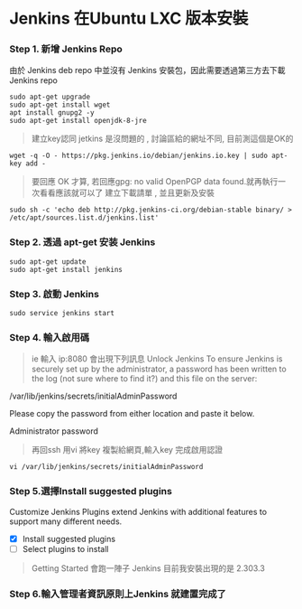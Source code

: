 Jenkins 在Ubuntu LXC 版本安裝
===

### Step 1. 新增 Jenkins Repo

由於 Jenkins deb repo 中並沒有 Jenkins 安裝包，因此需要透過第三方去下載 Jenkins repo
```
sudo apt-get upgrade 
sudo apt-get install wget
apt install gnupg2 -y
sudo apt-get install openjdk-8-jre
```
> 建立key認同 jetkins 是沒問題的 , 討論區給的網址不同, 目前測這個是OK的
```
wget -q -O - https://pkg.jenkins.io/debian/jenkins.io.key | sudo apt-key add -
```
> 要回應  OK 才算, 若回應gpg: no valid OpenPGP data found.就再執行一次看看應該就可以了
> 建立下載請單 , 並且更新及安裝
```
sudo sh -c 'echo deb http://pkg.jenkins-ci.org/debian-stable binary/ > /etc/apt/sources.list.d/jenkins.list'
```

### Step 2. 透過 apt-get 安装 Jenkins
```
sudo apt-get update  
sudo apt-get install jenkins
```

### Step 3. 啟動 Jenkins
```
sudo service jenkins start  
```

### Step 4. 輸入啟用碼
> ie 輸入 ip:8080 會出現下列訊息
Unlock Jenkins
To ensure Jenkins is securely set up by the administrator, a password has been written to the log (not sure where to find it?) and this file on the server:

/var/lib/jenkins/secrets/initialAdminPassword

Please copy the password from either location and paste it below.

Administrator password
>再回ssh 用vi 將key 複製給網頁,輸入key 完成啟用認證
```
vi /var/lib/jenkins/secrets/initialAdminPassword
```

### Step 5.選擇Install suggested plugins

Customize Jenkins
Plugins extend Jenkins with additional features to support many different needs.
- [X] Install suggested plugins
- [ ] Select plugins to install
> Getting Started 會跑一陣子
> Jenkins 目前我安裝出現的是 2.303.3 

### Step 6.輸入管理者資訊原則上Jenkins 就建置完成了
